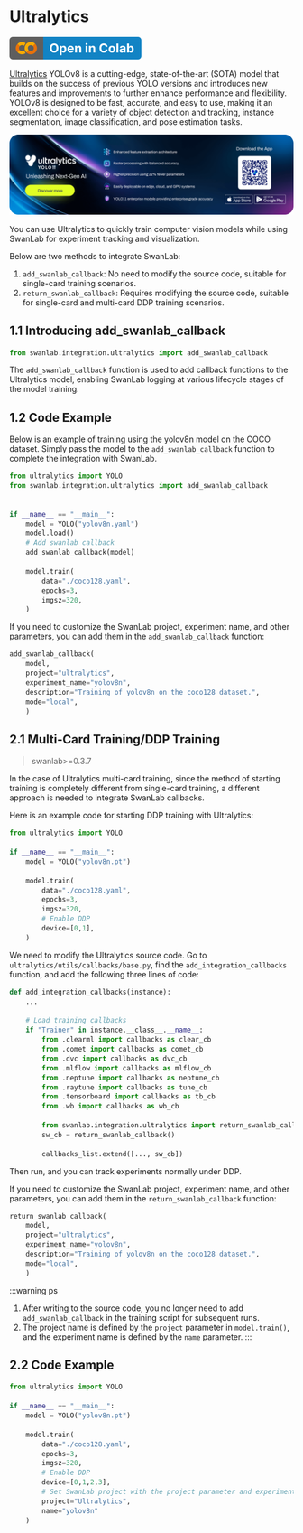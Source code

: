# Ultralytics

[![](/assets/colab.svg)](https://colab.research.google.com/drive/1RAT2vSrvET4wEDd9syeDrgz0KBUDQAR1?usp=sharing)

[Ultralytics](https://github.com/ultralytics/ultralytics) YOLOv8 is a cutting-edge, state-of-the-art (SOTA) model that builds on the success of previous YOLO versions and introduces new features and improvements to further enhance performance and flexibility. YOLOv8 is designed to be fast, accurate, and easy to use, making it an excellent choice for a variety of object detection and tracking, instance segmentation, image classification, and pose estimation tasks.

![ultralytics](./ultralytics/logo.png)

You can use Ultralytics to quickly train computer vision models while using SwanLab for experiment tracking and visualization.

Below are two methods to integrate SwanLab:
1. `add_swanlab_callback`: No need to modify the source code, suitable for single-card training scenarios.
2. `return_swanlab_callback`: Requires modifying the source code, suitable for single-card and multi-card DDP training scenarios.

## 1.1 Introducing add_swanlab_callback

```python
from swanlab.integration.ultralytics import add_swanlab_callback
```

The `add_swanlab_callback` function is used to add callback functions to the Ultralytics model, enabling SwanLab logging at various lifecycle stages of the model training.

## 1.2 Code Example

Below is an example of training using the yolov8n model on the COCO dataset. Simply pass the model to the `add_swanlab_callback` function to complete the integration with SwanLab.

```python {9}
from ultralytics import YOLO
from swanlab.integration.ultralytics import add_swanlab_callback


if __name__ == "__main__":
    model = YOLO("yolov8n.yaml")
    model.load()
    # Add swanlab callback
    add_swanlab_callback(model)

    model.train(
        data="./coco128.yaml",
        epochs=3, 
        imgsz=320,
    )
```

If you need to customize the SwanLab project, experiment name, and other parameters, you can add them in the `add_swanlab_callback` function:

```python
add_swanlab_callback(
    model,
    project="ultralytics",
    experiment_name="yolov8n",
    description="Training of yolov8n on the coco128 dataset.",
    mode="local",
    )
```

## 2.1 Multi-Card Training/DDP Training

> swanlab>=0.3.7

In the case of Ultralytics multi-card training, since the method of starting training is completely different from single-card training, a different approach is needed to integrate SwanLab callbacks.

Here is an example code for starting DDP training with Ultralytics:

```python
from ultralytics import YOLO

if __name__ == "__main__":
    model = YOLO("yolov8n.pt")

    model.train(
        data="./coco128.yaml",
        epochs=3, 
        imgsz=320,
        # Enable DDP
        device=[0,1],
    )
```

We need to modify the Ultralytics source code. Go to `ultralytics/utils/callbacks/base.py`, find the `add_integration_callbacks` function, and add the following three lines of code:

```python (15,16,18)
def add_integration_callbacks(instance):
    ...
    
    # Load training callbacks
    if "Trainer" in instance.__class__.__name__:
        from .clearml import callbacks as clear_cb
        from .comet import callbacks as comet_cb
        from .dvc import callbacks as dvc_cb
        from .mlflow import callbacks as mlflow_cb
        from .neptune import callbacks as neptune_cb
        from .raytune import callbacks as tune_cb
        from .tensorboard import callbacks as tb_cb
        from .wb import callbacks as wb_cb

        from swanlab.integration.ultralytics import return_swanlab_callback
        sw_cb = return_swanlab_callback()

        callbacks_list.extend([..., sw_cb])
```

Then run, and you can track experiments normally under DDP.

If you need to customize the SwanLab project, experiment name, and other parameters, you can add them in the `return_swanlab_callback` function:

```python
return_swanlab_callback(
    model,
    project="ultralytics",
    experiment_name="yolov8n",
    description="Training of yolov8n on the coco128 dataset.",
    mode="local",
    )
```

:::warning ps
1. After writing to the source code, you no longer need to add `add_swanlab_callback` in the training script for subsequent runs.
2. The project name is defined by the `project` parameter in `model.train()`, and the experiment name is defined by the `name` parameter.
:::

## 2.2 Code Example

```python
from ultralytics import YOLO

if __name__ == "__main__":
    model = YOLO("yolov8n.pt")

    model.train(
        data="./coco128.yaml",
        epochs=3, 
        imgsz=320,
        # Enable DDP
        device=[0,1,2,3],
        # Set SwanLab project with the project parameter and experiment name with the name parameter
        project="Ultralytics",
        name="yolov8n"
    )
```